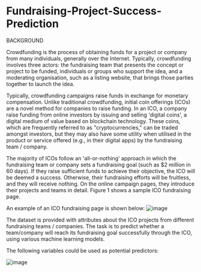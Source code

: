 # Fundraising-Project-Success-Prediction

BACKGROUND

Crowdfunding is the process of obtaining funds for a project or company from many individuals, generally over the Internet. Typically, crowdfunding involves three actors: the fundraising team that presents the concept or project to be funded, individuals or groups who support the idea, and a moderating organisation, such as a listing website, that brings those parties together to launch the idea.

Typically, crowdfunding campaigns raise funds in exchange for monetary compensation. Unlike traditional crowdfunding, initial coin offerings (ICOs) are a novel method for companies to raise funding. In an ICO, a company raise funding from online investors by issuing and selling 'digital coins', a digital medium of value based on blockchain technology. These coins, which are frequently referred to as "cryptocurrencies," can be traded amongst investors, but they may also have some utility when utilised in the product or service offered (e.g., in their digital apps) by the fundraising team / company.

The majority of ICOs follow an 'all-or-nothing' approach in which the fundraising team or company sets a fundraising goal (such as $2 million in 60 days). If they raise sufficient funds to achieve their objective, the ICO will be deemed a success. Otherwise, their fundraising efforts will be fruitless, and they will receive nothing. On the online campaign pages, they introduce their projects and teams in detail. Figure 1 shows a sample ICO fundraising page.

An example of an ICO fundraising page is shown below:
![image](https://github.com/user-attachments/assets/75aaf6d1-99f2-474e-bdda-29135ef3c579)

The dataset is provided with attributes about the ICO projects from different fundraising teams / companies. The task is to predict whether a team/company will reach its fundraising goal successfully through the ICO, using various machine learning models. 

The following variables could be used as potential predictors:

![image](https://github.com/user-attachments/assets/5373ce6e-ba70-4051-8e33-64e261a5757c)

